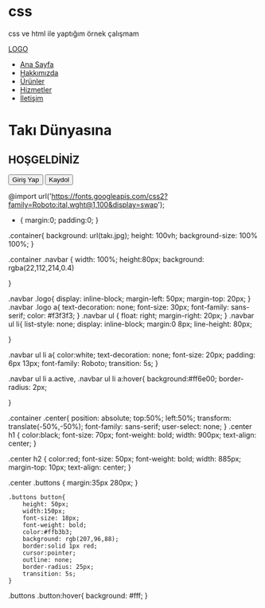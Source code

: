 # css
css ve html ile yaptığım örnek çalışmam 


<!DOCTYPE html>
<html lang="en">
<head>
    <meta charset="UTF-8">
    <meta http-equiv="X-UA-Compatible" content="IE=edge">
    <meta name="viewport" content="width=device-width, initial-scale=1.0">
    <title> Örnek Css </title>
    <link rel="stylesheet" href="style.css">
</head>
<body>
    <div class="container">
        <div class="navbar">
          <div class="logo">
            <a href="#"> LOGO </a>
          </div>  
          <ul>
            <li><a href="#" class="active"> Ana Sayfa</a></li>
            <li><a href="#"> Hakkımızda</a></li>
            <li><a href="#"> Ürünler</a></li>
            <li><a href="#"> Hizmetler</a></li>
            <li><a href="#"> İletişim</a></li>
          </ul>   
        </div>
    <div class="center">
    <h1> Takı Dünyasına</h1>
    <h2> HOŞGELDİNİZ </h2>
<div class="buttons">
<button> Giriş Yap </button>
<button> Kaydol </button>
         </div>
      </div>
  </div>

</body>
</html>





@import url('https://fonts.googleapis.com/css2?family=Roboto:ital,wght@1,100&display=swap');


* {
   margin:0; 
   padding:0;
}

.container{ 
    background: url(takı.jpg);
    height: 100vh;
    background-size: 100% 100%;
}
    
.container .navbar {
width: 100%;
height:80px;
background: rgba(22,112,214,0.4)

 }

   .navbar .logo{
    display: inline-block;
    margin-left: 50px;
    margin-top: 20px;
 }
  .navbar .logo a{
    text-decoration: none;
    font-size: 30px;
    font-family: sans-serif;
    color: #f3f3f3;
  }
   .navbar ul {
    float: right;
    margin-right: 20px;
}
.navbar ul li{
    list-style: none;
    display: inline-block;
    margin:0 8px;
    line-height: 80px;

}

.navbar ul li a{
    color:white;
    text-decoration: none;
    font-size: 20px;
    padding: 6px 13px;
    font-family: Roboto;
    transition: 5s;
}

.navbar ul li a.active,
.navbar ul li a:hover{
   background:#ff6e00;
   border-radius: 2px;
 
}

.container .center{
    position: absolute;
    top:50%;
    left:50%;
    transform: translate(-50%,-50%);
    font-family: sans-serif;
    user-select: none;
}
.center h1 {
    color:black;
    font-size: 70px;
    font-weight: bold;
    width: 900px;
    text-align: center;
}

.center h2 {
    color:red;
    font-size: 50px;
    font-weight: bold;
    width: 885px;
    margin-top: 10px;
    text-align: center;
 }

 .center .buttons {
    margin:35px 280px;
    }

    .buttons button{
        height: 50px;
        width:150px;
        font-size: 18px;
        font-weight: bold;
        color:#ffb3b3;
        background: rgb(207,96,88);
        border:solid 1px red;
        cursor:pointer;
        outline: none;
        border-radius: 25px;
        transition: 5s;
    }
 .buttons .button:hover{
    background: #fff;
 }


